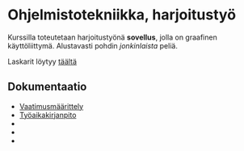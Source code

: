 # Ohjelmistotekniikka, harjoitustyö

Kurssilla toteutetaan harjoitustyönä **sovellus**, jolla on graafinen käyttöliittymä. Alustavasti pohdin _jonkinlaista_ peliä.

Laskarit löytyy [täältä](https://github.com/L-antti/ot-harjoitustyo/tree/main/laskarit)

## Dokumentaatio
* [Vaatimusmäärittely](https://github.com/L-antti/ot-harjoitustyo/blob/main/dokumentaatio/vaatimusmaarittely.md)
* [Työaikakirjanpito](https://github.com/L-antti/ot-harjoitustyo/blob/main/dokumentaatio/tyoaikakirjanpito.md)
*
*
*
